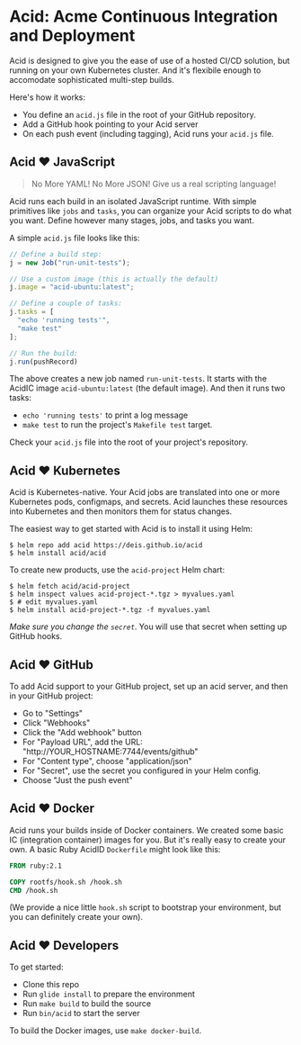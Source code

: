 # Acid: Acme Continuous Integration and Deployment

Acid is designed to give you the ease of use of a hosted CI/CD solution, but
running on your own Kubernetes cluster. And it's flexibile enough to accomodate
sophisticated multi-step builds.

Here's how it works:

- You define an `acid.js` file in the root of your GitHub repository.
- Add a GitHub hook pointing to your Acid server
- On each push event (including tagging), Acid runs your `acid.js` file.

## Acid :heart: JavaScript

> No More YAML!
> No More JSON!
> Give us a real scripting language!

Acid runs each build in an isolated JavaScript runtime. With simple primitives like
`jobs` and `tasks`, you can organize your Acid scripts to do what you want. Define
however many stages, jobs, and tasks you want.

A simple `acid.js` file looks like this:

```javascript
// Define a build step:
j = new Job("run-unit-tests");

// Use a custom image (this is actually the default)
j.image = "acid-ubuntu:latest";

// Define a couple of tasks:
j.tasks = [
  "echo 'running tests'",
  "make test"
];

// Run the build:
j.run(pushRecord)
```

The above creates a new job named `run-unit-tests`. It starts with the AcidIC
image `acid-ubuntu:latest` (the default image). And then it runs two tasks:

- `echo 'running tests'` to print a log message
- `make test` to run the project's `Makefile test` target.

Check your `acid.js` file into the root of your project's repository.

## Acid :heart: Kubernetes

Acid is Kubernetes-native. Your Acid jobs are translated into one or more Kubernetes
pods, configmaps, and secrets. Acid launches these resources into Kubernetes and
then monitors them for status changes.

The easiest way to get started with Acid is to install it using Helm:

```console
$ helm repo add acid https://deis.github.io/acid
$ helm install acid/acid
```

To create new products, use the `acid-project` Helm chart:

```console
$ helm fetch acid/acid-project
$ helm inspect values acid-project-*.tgz > myvalues.yaml
$ # edit myvalues.yaml
$ helm install acid-project-*.tgz -f myvalues.yaml
```

_Make sure you change the `secret`_. You will use that secret when setting up GitHub
hooks.

## Acid :heart: GitHub

To add Acid support to your GitHub project, set up an acid server, and then in
your GitHub project:

- Go to "Settings"
- Click "Webhooks"
- Click the "Add webhook" button
- For "Payload URL", add the URL: "http://YOUR_HOSTNAME:7744/events/github"
- For "Content type", choose "application/json"
- For "Secret", use the secret you configured in your Helm config.
- Choose "Just the push event"

## Acid :heart: Docker

Acid runs your builds inside of Docker containers. We created some basic IC
(integration container) images for you. But it's really easy to create your own.
A basic Ruby AcidID `Dockerfile` might look like this:

```Dockerfile
FROM ruby:2.1

COPY rootfs/hook.sh /hook.sh
CMD /hook.sh
```

(We provide a nice little `hook.sh` script to bootstrap your environment, but you
can definitely create your own).

## Acid :heart: Developers

To get started:

- Clone this repo
- Run `glide install` to prepare the environment
- Run `make build` to build the source
- Run `bin/acid` to start the server

To build the Docker images, use `make docker-build`.

